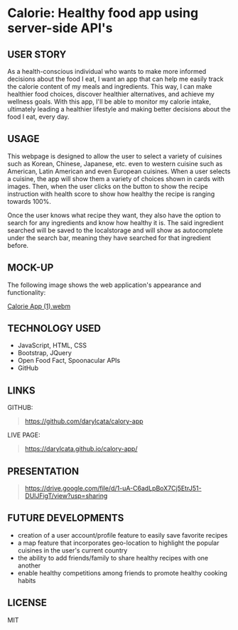 # Calorie: Healthy food app using server-side API's

## USER STORY

As a health-conscious individual who wants to make more informed decisions about the food I eat, I want an app that can help me easily track the calorie content of my meals and ingredients. This way, I can make healthier food choices, discover healthier alternatives, and achieve my wellness goals. With this app, I'll be able to monitor my calorie intake, ultimately leading  a healthier lifestyle and making better decisions about the food I eat, every day.

## USAGE

This webpage is designed to allow the user to select a variety of cuisines such as Korean, Chinese, Japanese, etc. even to western cuisine such as American, Latin American and even European cuisines. When a user selects a cuisine, the app will show them a variety of choices shown in cards with images. Then, when the user clicks on the button to show the recipe instruction with health score to show how healthy the recipe is ranging towards 100%.

Once the user knows what recipe they want, they also have the option to search for any ingredients and know how healthy it is. The said ingredient searched will be saved to the localstorage and will show as autocomplete under the search bar, meaning they have searched for that ingredient before.

## MOCK-UP

The following image shows the web application's appearance and functionality:

[Calorie App (1).webm](https://user-images.githubusercontent.com/117319952/217357238-c5f643b3-7102-45a9-8609-28479171b764.webm)


## TECHNOLOGY USED
* JavaScript, HTML, CSS
* Bootstrap, JQuery
* Open Food Fact, Spoonacular APIs
* GitHub

## LINKS

GITHUB: 
 > https://github.com/darylcata/calory-app

LIVE PAGE:
 > https://darylcata.github.io/calory-app/
 
 ## PRESENTATION
 
  > https://drive.google.com/file/d/1-uA-C6adLpBoX7Cj5EtrJ51-DUlJFigT/view?usp=sharing


## FUTURE DEVELOPMENTS

* creation of a user account/profile feature to easily save favorite recipes
* a map feature that incorporates geo-location to highlight the popular cuisines in the user's current country
* the ability to add friends/family to share healthy recipes with one another
* enable healthy competitions among friends to promote healthy cooking habits

## LICENSE
MIT
